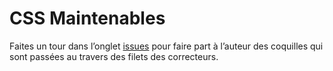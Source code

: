 # CSS Maintenables

Faites un tour dans l’onglet [issues](https://github.com/kaelig/css-maintenables/issues)
pour faire part à l’auteur des coquilles qui sont passées au travers des filets des correcteurs.
